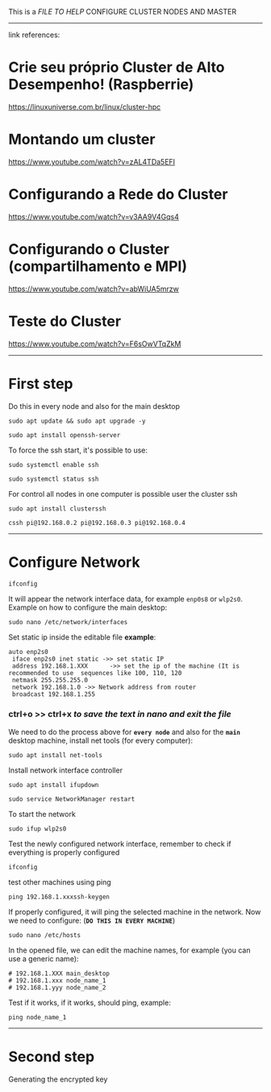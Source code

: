 This is a *FILE TO HELP* CONFIGURE CLUSTER NODES AND MASTER
___________________________________________________________________________
link references:
# Crie seu próprio Cluster de Alto Desempenho! (Raspberrie)
https://linuxuniverse.com.br/linux/cluster-hpc

# Montando um cluster
https://www.youtube.com/watch?v=zAL4TDa5EFI

# Configurando a Rede do Cluster
https://www.youtube.com/watch?v=v3AA9V4Gqs4

# Configurando o Cluster (compartilhamento e MPI)
https://www.youtube.com/watch?v=abWiUA5mrzw

# Teste do Cluster
https://www.youtube.com/watch?v=F6sOwVTqZkM


___________________________________________________________________________
# First step

 Do this in every node and also for the main desktop 

```
sudo apt update && sudo apt upgrade -y 
```

```
sudo apt install openssh-server 
```

To force the ssh start, it's possible to use:

```
sudo systemctl enable ssh
```

```
sudo systemctl status ssh
```
For control all nodes in one computer is possible user the cluster ssh

```
sudo apt install clusterssh
```

```
cssh pi@192.168.0.2 pi@192.168.0.3 pi@192.168.0.4
```
------------------------------------------------------------------------

#  Configure Network

```
ifconfig
```

It will appear the network interface data, for example `enp0s8` or `wlp2s0`. Example on how to configure the main desktop:

```
sudo nano /etc/network/interfaces
```

Set static ip inside the editable file **example**:

```
auto enp2s0
 iface enp2s0 inet static ->> set static IP
 address 192.168.1.XXX		->> set the ip of the machine (It is recommended to use  sequences like 100, 110, 120
 netmask 255.255.255.0
 network 192.168.1.0 ->> Network address from router
 broadcast 192.168.1.255
```
### ctrl+o >> ctrl+x     *to save the text in nano and exit the file*

 We need to do the process above for **`every node`** and also for the **`main`** desktop machine, install net tools (for every computer):
 
 ```
sudo apt install net-tools
```

Install network interface controller

```
sudo apt install ifupdown
```

```
sudo service NetworkManager restart
```
To start the network

```
sudo ifup wlp2s0
```

Test the newly configured network interface, remember to check if everything is properly configured

```
ifconfig
```

test other machines using ping

```
ping 192.168.1.xxxssh-keygen
```

If properly configured, it will ping the selected machine in the network. Now we need to configure: (**`DO THIS IN EVERY MACHINE`**)

```
sudo nano /etc/hosts
```

In the opened file, we can edit the machine names, for example (you can use a generic name):

```
# 192.168.1.XXX main_desktop
# 192.168.1.xxx node_name_1
# 192.168.1.yyy node_name_2
```

Test if it works, if it works, should ping, example:

```
ping node_name_1
```
___________________________________________________________________________
# Second step
Generating the encrypted key

